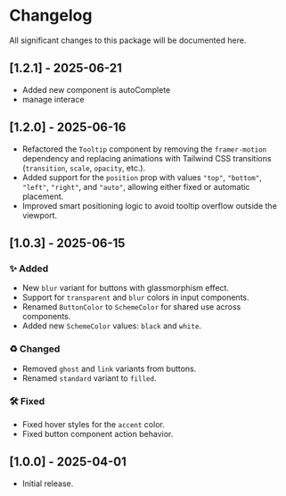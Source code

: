 # Changelog

All significant changes to this package will be documented here.

## [1.2.1] - 2025-06-21

- Added new component is autoComplete
- manage interace

## [1.2.0] - 2025-06-16

- Refactored the `Tooltip` component by removing the `framer-motion` dependency and replacing animations with Tailwind CSS transitions (`transition`, `scale`, `opacity`, etc.).
- Added support for the `position` prop with values `"top"`, `"bottom"`, `"left"`, `"right"`, and `"auto"`, allowing either fixed or automatic placement.
- Improved smart positioning logic to avoid tooltip overflow outside the viewport.

## [1.0.3] - 2025-06-15

### ✨ Added

- New `blur` variant for buttons with glassmorphism effect.
- Support for `transparent` and `blur` colors in input components.
- Renamed `ButtonColor` to `SchemeColor` for shared use across components.
- Added new `SchemeColor` values: `black` and `white`.

### ♻️ Changed

- Removed `ghost` and `link` variants from buttons.
- Renamed `standard` variant to `filled`.

### 🛠 Fixed

- Fixed hover styles for the `accent` color.
- Fixed button component action behavior.

## [1.0.0] - 2025-04-01

- Initial release.
